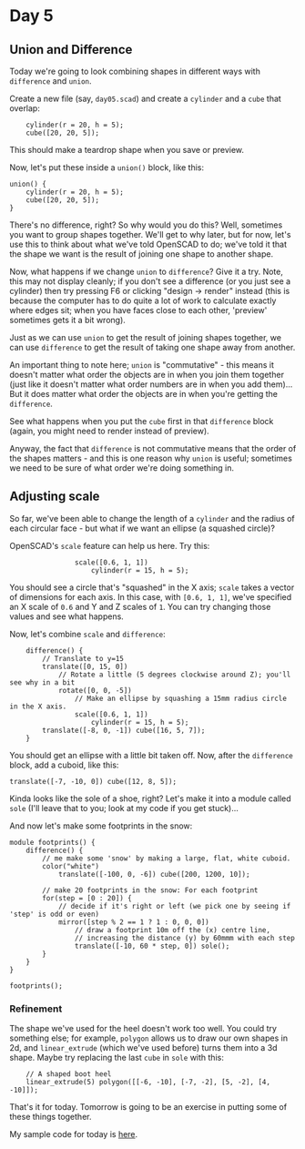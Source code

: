 # Day 5

## Union and Difference

Today we're going to look combining shapes in different ways with `difference` and `union`.

Create a new file (say, `day05.scad`) and create a `cylinder` and a `cube` that overlap:

``` OpenSCAD
    cylinder(r = 20, h = 5);
    cube([20, 20, 5]);
```

This should make a teardrop shape when you save or preview.

Now, let's put these inside a `union()` block, like this:

``` OpenSCAD
union() {
    cylinder(r = 20, h = 5);
    cube([20, 20, 5]);
}
```

There's no difference, right? So why would you do this? Well, sometimes you want to group shapes together. We'll get to why later, but for now, let's use this to think about what we've told OpenSCAD to do; we've told it that the shape we want is the result of joining one shape to another shape.

Now, what happens if we change `union` to `difference`? Give it a try. Note, this may not display cleanly; if you don't see a difference (or you just see a cylinder) then try pressing F6 or clicking "design -> render" instead (this is because the computer has to do quite a lot of work to calculate exactly where edges sit; when you have faces close to each other, 'preview' sometimes gets it a bit wrong).

Just as we can use `union` to get the result of joining shapes together, we can use `difference` to get the result of taking one shape away from another.

An important thing to note here; `union` is "commutative" - this means it doesn't matter what order the objects are in when you join them together (just like it doesn't matter what order numbers are in when you add them)... But it does matter what order the objects are in when you're getting the `difference`.

See what happens when you put the `cube` first in that `difference` block (again, you might need to render instead of preview).

Anyway, the fact that `difference` is not commutative means that the order of the shapes matters - and this is one reason why `union` is useful; sometimes we need to be sure of what order we're doing something in.

## Adjusting scale

So far, we've been able to change the length of a `cylinder` and the radius of each circular face - but what if we want an ellipse (a squashed circle)?

OpenSCAD's `scale` feature can help us here. Try this:

``` OpenSCAD
                scale([0.6, 1, 1])
                    cylinder(r = 15, h = 5);
```

You should see a circle that's "squashed" in the X axis; `scale` takes a vector of dimensions for each axis. In this case, with `[0.6, 1, 1]`, we've specified an X scale of `0.6` and Y and Z scales of `1`. You can try changing those values and see what happens.

Now, let's combine `scale` and `difference`:

``` OpenSCAD
    difference() {
        // Translate to y=15
        translate([0, 15, 0])
            // Rotate a little (5 degrees clockwise around Z); you'll see why in a bit
            rotate([0, 0, -5])
                // Make an ellipse by squashing a 15mm radius circle in the X axis.
                scale([0.6, 1, 1])
                    cylinder(r = 15, h = 5);
        translate([-8, 0, -1]) cube([16, 5, 7]);
    }
```

You should get an ellipse with a little bit taken off. Now, after the `difference` block, add a cuboid, like this:

`translate([-7, -10, 0]) cube([12, 8, 5]);`

Kinda looks like the sole of a shoe, right? Let's make it into a module called `sole` (I'll leave that to you; look at my code if you get stuck)...

And now let's make some footprints in the snow:

``` OpenSCAD
module footprints() {
    difference() {
        // me make some 'snow' by making a large, flat, white cuboid.
        color("white")
            translate([-100, 0, -6]) cube([200, 1200, 10]);

        // make 20 footprints in the snow: For each footprint
        for(step = [0 : 20]) {
            // decide if it's right or left (we pick one by seeing if 'step' is odd or even)
            mirror([step % 2 == 1 ? 1 : 0, 0, 0])
                // draw a footprint 10m off the (x) centre line,
                // increasing the distance (y) by 60mmm with each step
                translate([-10, 60 * step, 0]) sole();
        }
    }
}

footprints();
```

### Refinement

The shape we've used for the heel doesn't work too well. You could try something else; for example, `polygon` allows us to draw our own shapes in 2d, and `linear_extrude` (which we've used before) turns them into a 3d shape. Maybe try replacing the last `cube` in `sole` with this:

``` OpenSCAD
    // A shaped boot heel
    linear_extrude(5) polygon([[-6, -10], [-7, -2], [5, -2], [4, -10]]);
```

That's it for today. Tomorrow is going to be an exercise in putting some of these things together.

My sample code for today is [here](day05.scad).